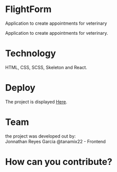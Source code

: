 # FlightForm
 Application to create appointments for veterinary


Application to create appointments for veterinary.

# Technology

HTML, CSS, SCSS, Skeleton and React.

# Deploy

The project is displayed [Here](https://flight-form-67xzwfs7m-flightform.vercel.app/).


# Team 

the project was developed out by:  
 Jonnathan Reyes Garcia @tanamix22 - Frontend

 # How can you contribute?
 



